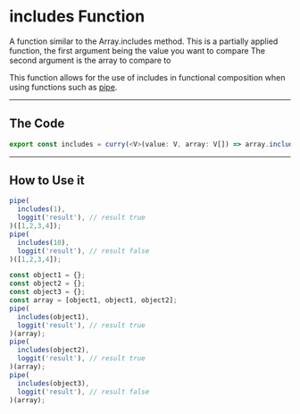 # includes Function

A function similar to the Array.includes method. This is a partially applied function,
the first argument being the value you want to compare
The second argument is the array to compare to

This function allows for the use of includes in functional composition when using functions such as [pipe](../../util-functions/pipe/README.md).

---

## The Code

```typescript
export const includes = curry(<V>(value: V, array: V[]) => array.includes(value));
```

---

## How to Use it

```typescript
pipe(
  includes(1),
  loggit('result'), // result true
)([1,2,3,4]);
pipe(
  includes(10),
  loggit('result'), // result false
)([1,2,3,4]);
```

```typescript
const object1 = {};
const object2 = {};
const object3 = {};
const array = [object1, object1, object2];
pipe(
  includes(object1),
  loggit('result'), // result true
)(array);
pipe(
  includes(object2),
  loggit('result'), // result true
)(array);
pipe(
  includes(object3),
  loggit('result'), // result false
)(array);
```
